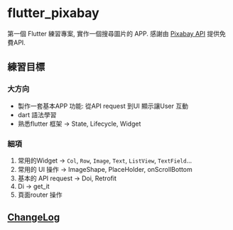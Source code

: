 # flutter_pixabay

第一個 Flutter 練習專案, 實作一個搜尋圖片的 APP.
感謝由 [Pixabay API](https://pixabay.com/api/docs/) 提供免費API.

## 練習目標
### 大方向
- 製作一套基本APP 功能: 從API request 到UI 顯示讓User 互動
- dart 語法學習
- 熟悉flutter 框架 -> State, Lifecycle, Widget


### 細項
1. 常用的Widget -> `Col`, `Row`, `Image`, `Text`, `ListView`, `TextField`...
2. 常用的 UI 操作 -> ImageShape, PlaceHolder, onScrollBottom
3. 基本的 API request -> Doi, Retrofit
4. Di -> get_it
5. 頁面router 操作

## [ChangeLog](changelog.md)